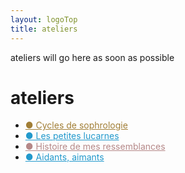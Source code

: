 ```yaml
---
layout: logoTop
title: ateliers
---
```


ateliers will go here
as soon as possible

<h1>ateliers</h1>

<ul class="NavList">
  <li><a style="color: hsl(40.6,50.5%,42%)" href="/cycles-de-sophrologie">●&nbsp;Cycles de sophrologie</a></li>
        <li><a style="color: #29c" href="/les-petites-lucarnes">●&nbsp;Les petites lucarnes</a></li>
        <li><a style="color: rgb(181, 136, 136)" href="/histoire-de-mes-ressemblances">●&nbsp;Histoire de mes ressemblances</a></li>
        <li><a style="color: #29c" href="/aidants-aimants">
          <span>●&nbsp;Aidants, aimants</span></a></li>
      
</ul>
